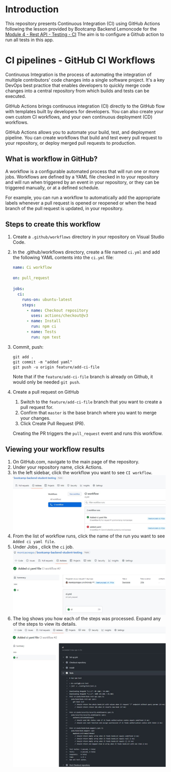 # Introduction

This repository presents Continuous Integration (CI) using GitHub Actions following the lesson provided by Bootcamp Backend Lemoncode for the [Module 4 - Rest API - Testing - CI](https://github.com/Lemoncode/bootcamp-backend/tree/ca27da73818fac15986d55afca650a963354b62d/00-stack-documental/04-rest-api/07-testing/07-ci)
The aim is to configure a Github action to run all tests in this app.

# CI pipelines - GitHub CI Workflows
Continuous Integration is the process of automating the integration of multiple contributors' code changes into a single software project. It's a key DevOps best practice that enables developers to quickly merge code changes into a central repository from which builds and tests can be executed.

GitHub Actions brings continuous integration (CI) directly to the GitHub flow with templates built by developers for developers. You can also create your own custom CI workflows, and your own continuous deployment (CD) workflows.

GitHub Actions allows you to automate your build, test, and deployment pipeline. You can create workflows that build and test every pull request to your repository, or deploy merged pull requests to production.


## What is workflow in GitHub?
A workflow is a configurable automated process that will run one or more jobs. Workflows are defined by a YAML file checked in to your repository and will run when triggered by an event in your repository, or they can be triggered manually, or at a defined schedule.

For example, you can run a workflow to automatically add the appropriate labels whenever a pull request is opened or reopened or when the head branch of the pull request is updated, in your repository.


## Steps to create this workflow
1. Create a `.github/workflows` directory in your repository on Visual Studio Code.
2. In the .github/workflows directory, create a file named `ci.yml` and add the following YAML contents into the `ci.yml` file:

    ```YAML
    name: Ci workflow

    on: pull_request

    jobs:
      ci:
        runs-on: ubuntu-latest
        steps:
          - name: Checkout repository
            uses: actions/checkout@v3
          - name: Install
            run: npm ci
          - name: Tests
            run: npm test
    ```

3. Commit, push:

    ```
    git add .
    git commit -m "added yaml"
    git push -u origin feature/add-ci-file
    ```

    Note that if the `feature/add-ci-file` branch is already on Github, it would only be needed `git push`.

4. Create a pull request on GitHub
    1. Switch to the `feature/add-ci-file` branch that you want to create a pull request for. 
    2. Confirm that `master` is the base branch where you want to merge your changes. 
    3. Click Create Pull Request (PR). 

    Creating the PR triggers the `pull_request` event and runs this workflow.

## Viewing your workflow results
1. On GitHub.com, navigate to the main page of the repository.
2. Under your repository name, click  Actions.
3. In the left sidebar, click the workflow you want to see `CI workflow`.
  ![CIGithubActionWorkflow](CIGithubActionWorkflow0.JPG)
4. From the list of workflow runs, click the name of the run you want to see `Added ci yaml file`.
5. Under Jobs , click the `ci` job.
  ![CIGithubActionWorkflow](CIGithubActionWorkflow2.JPG)
6. The log shows you how each of the steps was processed. Expand any of the steps to view its details.
  ![CIGithubActionWorkflow](CIGithubActionWorkflow3.JPG)
